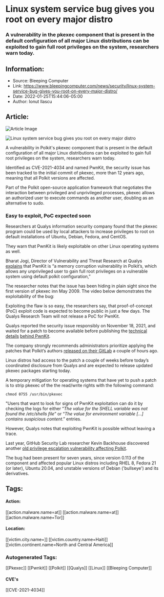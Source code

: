 # Linux system service bug gives you root on every major distro
### A vulnerability in the pkexec component that is present in the default configuration of all major Linux distributions can be exploited to gain full root privileges on the system, researchers warn today.

## Information:
+ Source: Bleeping Computer
+ Link: https://www.bleepingcomputer.com/news/security/linux-system-service-bug-gives-you-root-on-every-major-distro/
+ Date: 2022-01-25T15:44:06-05:00
+ Author: Ionut Ilascu


## Article:
![Article Image](https://www.bleepstatic.com/content/hl-images/2022/01/14/linux-security-headpic.jpg)

![Linux system service bug gives you root on every major distro](https://www.bleepstatic.com/content/hl-images/2022/01/14/linux-security-headpic.jpg)


A vulnerability in Polkit's pkexec component that is present in the default configuration of all major Linux distributions can be exploited to gain full root privileges on the system, researchers warn today.


Identified as CVE-2021-4034 and named PwnKit, the security issue has been tracked to the initial commit of pkexec, more than 12 years ago, meaning that all Polkit versions are affected.


Part of the Polkit open-source application framework that negotiates the interaction between privileged and unprivileged processes, pkexec allows an authorized user to execute commands as another user, doubling as an alternative to sudo.


### Easy to exploit, PoC expected soon


Researchers at Qualys information security company found that the pkexec program could be used by local attackers to increase privileges to root on default installations of Ubuntu, Debian, Fedora, and CentOS.


They warn that PwnKit is likely exploitable on other Linux operating systems as well.


Bharat Jogi, Director of Vulnerability and Threat Research at Qualys [explains](https://blog.qualys.com/vulnerabilities-threat-research/2022/01/25/pwnkit-local-privilege-escalation-vulnerability-discovered-in-polkits-pkexec-cve-2021-4034) that PwnKit is “a memory corruption vulnerability in Polkit’s, which allows any unprivileged user to gain full root privileges on a vulnerable system using default polkit configuration,”


The researcher notes that the issue has been hiding in plain sight since the first version of pkexec inn May 2009. The video below demonstrates the exploitability of the bug:



Exploiting the flaw is so easy, the researchers say, that proof-of-concept (PoC) exploit code is expected to become public in just a few days. The Qualys Research Team will not release a PoC for PwnKit.


Qualys reported the security issue responsibly on November 18, 2021, and waited for a patch to become available before publishing the [technical details](https://www.qualys.com/2022/01/25/cve-2021-4034/pwnkit.txt) [behind PwnKit](https://blog.qualys.com/vulnerabilities-threat-research/2022/01/25/pwnkit-local-privilege-escalation-vulnerability-discovered-in-polkits-pkexec-cve-2021-4034).


The company strongly recommends administrators prioritize applying the patches that Polkit’s authors [released on their GitLab](https://gitlab.freedesktop.org/polkit/polkit/-/commit/a2bf5c9c83b6ae46cbd5c779d3055bff81ded683) a couple of hours ago.


Linux distros had access to the patch a couple of weeks before today’s coordinated disclosure from Qualys and are expected to release updated pkexec packages starting today.


A temporary mitigation for operating systems that have yet to push a patch is to strip pkexec of the the read/write rights with the following command:



```
chmod 0755 /usr/bin/pkexec
```

"Users that want to look for signs of PwnKit exploitation can do it by checking the logs for either “*The value for the SHELL variable was not found the /etc/shells file*” or “*The value for environment variable […] contains suspicious content*.” entries.


However, Qualys notes that exploiting PwnKit is possible without leaving a trace.


Last year, GitHub Security Lab researcher Kevin Backhouse discovered another [old privilege escalation vulnerability affecting Polkit](https://www.bleepingcomputer.com/news/security/linux-system-service-bug-lets-you-get-root-on-most-modern-distros/).


The bug had been present for seven years, since version 0.113 of the component and affected popular Linux distros including RHEL 8, Fedora 21 (or later), Ubuntu 20.04, and unstable versions of Debian ('bullseye') and its derivatives.





## Tags:

#### Action:
[[action.malware.name=at]] [[action.malware.name=at]] [[action.malware.name=Tor]]

#### Location:
[[victim.city.name=]] [[victim.country.name=Haiti]] [[victim.continent.name=North and Central America]]

### Autogenerated Tags:
[[Pkexec]] [[Pwnkit]] [[Polkit]] [[Qualys]] [[Linux]] [[Bleeping Computer]]
#### CVE's
[[CVE-2021-4034]]

